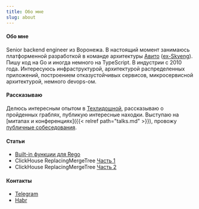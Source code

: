 ```yaml
---
title: Обо мне
slug: about
---
```


#### Обо мне

Senior backend engineer из Воронежа. В настоящий момент занимаюсь платформенной разработкой в команде архитектуры [Авито](https://avito.tech/) ([ex-Skyeng](https://skyeng.ru)). Пишу код на Go и иногда немного на TypeScript. В индустрии с 2010 года. Интересуюсь инфраструктурой, архитектурой распределенных приложений, построением отказустойчивых сервисов, микросервисной архитектурой, немного devops-ом. 

#### Рассказываю

Делюсь интересным опытом в [Техлидошной](https://t.me/devlead), рассказываю о пройденных граблях, публикую интересные находки. 
Выступаю на [митапах и конференциях]({{< relref path="talks.md" >}}), провожу [публичные собеседования](https://www.youtube.com/playlist?list=PLGePdqSd3VuUsOVAfXvzEqS8A8xCSS6P8).

#### Статьи
- [Built-in функции для Rego](https://hackernoon.com/custom-rego-function-by-example) 
- ClickHouse ReplacingMergeTree [Часть 1](https://habr.com/ru/post/657579/)
- ClickHouse ReplacingMergeTree [Часть 2](https://habr.com/ru/post/659413/)
 

#### Контакты
- [Telegram](https://t.me/antgubarev)
- [Habr](https://habr.com/ru/users/antgubarev/)
